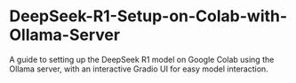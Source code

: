 # DeepSeek-R1-Setup-on-Colab-with-Ollama-Server
A guide to setting up the DeepSeek R1 model on Google Colab using the Ollama server, with an interactive Gradio UI for easy model interaction.
